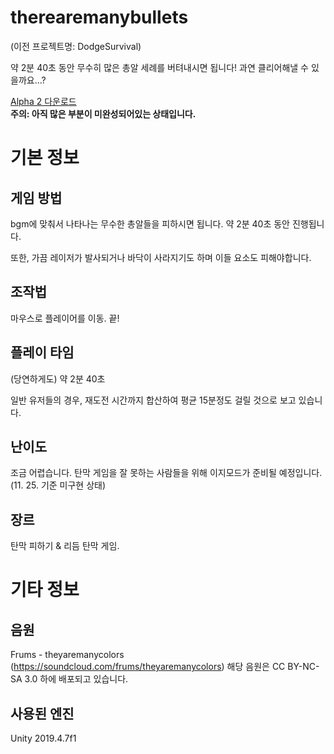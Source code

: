 # therearemanybullets

(이전 프로젝트명: DodgeSurvival)

약 2분 40초 동안 무수히 많은 총알 세례를 버텨내시면 됩니다!
과연 클리어해낼 수 있을까요...?

[Alpha 2 다운로드](https://github.com/PortalCube/therearemanybullets/releases/tag/v0.0.2)<br>
**주의: 아직 많은 부분이 미완성되어있는 상태입니다.**

# 기본 정보

## 게임 방법

bgm에 맞춰서 나타나는 무수한 총알들을 피하시면 됩니다. 약 2분 40초 동안 진행됩니다.

또한, 가끔 레이저가 발사되거나 바닥이 사라지기도 하며 이들 요소도 피해야합니다.

## 조작법

마우스로 플레이어를 이동. 끝!

## 플레이 타임

(당연하게도) 약 2분 40초

일반 유저들의 경우, 재도전 시간까지 합산하여 평균 15분정도 걸릴 것으로 보고 있습니다.

## 난이도

조금 어렵습니다. 탄막 게임을 잘 못하는 사람들을 위해 이지모드가 준비될 예정입니다. (11. 25. 기준 미구현 상태)

## 장르

탄막 피하기 & 리듬 탄막 게임.

# 기타 정보

## 음원

Frums - theyaremanycolors (https://soundcloud.com/frums/theyaremanycolors)
해당 음원은 CC BY-NC-SA 3.0 하에 배포되고 있습니다.

## 사용된 엔진

Unity 2019.4.7f1

